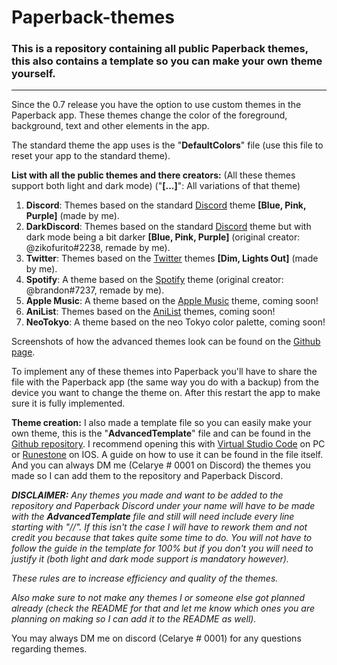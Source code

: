 # Paperback-themes
### This is a repository containing all public Paperback themes, this also contains a template so you can make your own theme yourself.

---

Since the 0.7 release you have the option to use custom themes in the Paperback app. These themes change the color of the foreground, background, text and other elements in the app.

The standard theme the app uses is the "**DefaultColors**" file (use this file to reset your app to the standard theme).

**List with all the public themes and there creators:**
(All these themes support both light and dark mode)
("**[...]**": All variations of that theme)

1) **Discord**: Themes based on the standard [Discord](https://discord.com/) theme **[Blue, Pink, Purple]** (made by me).
2) **DarkDiscord**: Themes based on the standard [Discord](https://discord.com/) theme but with dark mode being a bit darker **[Blue, Pink, Purple]** (original creator: @zikofurito#2238, remade by me).
3) **Twitter**: Themes based on the [Twitter](https://twitter.com/) themes **[Dim, Lights Out]** (made by me).
4) **Spotify**: A theme based on the [Spotify](https://www.spotify.com/) theme (original creator: @brandon#7237, remade by me).
5) **Apple Music**: A theme based on the [Apple Music](https://music.apple.com/) theme, coming soon!
6) **AniList**: Themes based on the [AniList](https://anilist.co/) themes, coming soon!
7) **NeoTokyo**: A theme based on the neo Tokyo color palette, coming soon!

Screenshots of how the advanced themes look can be found on the [Github page](https://github.com/Celarye/Paperback-themes).

To implement any of these themes into Paperback you'll have to share the file with the Paperback app (the same way you do with a backup) from the device you want to change the theme on. After this restart the app to make sure it is fully implemented.

**Theme creation:**
I also made a template file so you can easily make your own theme, this is the "**AdvancedTemplate**" file and can be found in the [Github repository](https://github.com/Celarye/Paperback-themes). I recommend opening this with [Virtual Studio Code](https://code.visualstudio.com/) on PC or [Runestone](https://apps.apple.com/gb/app/runestone-text-editor/id1548193893) on IOS. A guide on how to use it can be found in the file itself. And you can always DM me (Celarye # 0001 on Discord) the themes you made so I can add them to the repository and Paperback Discord.

***DISCLAIMER:***
*Any themes you made and want to be added to the repository and Paperback Discord under your name will have to be made with the ***AdvancedTemplate*** file and still will need include every line starting with "//".*
*If this isn't the case I will have to rework them and not credit you because that takes quite some time to do.*
*You will not have to follow the guide in the template for 100% but if you don't you will need to justify it (both light and dark mode support is mandatory however).*

*These rules are to increase efficiency and quality of the themes.*

*Also make sure to not make any themes I or someone else got planned already (check the README for that and let me know which ones you are planning on making so I can add it to the README as well).*

You may always DM me on discord (Celarye # 0001) for any questions regarding themes.